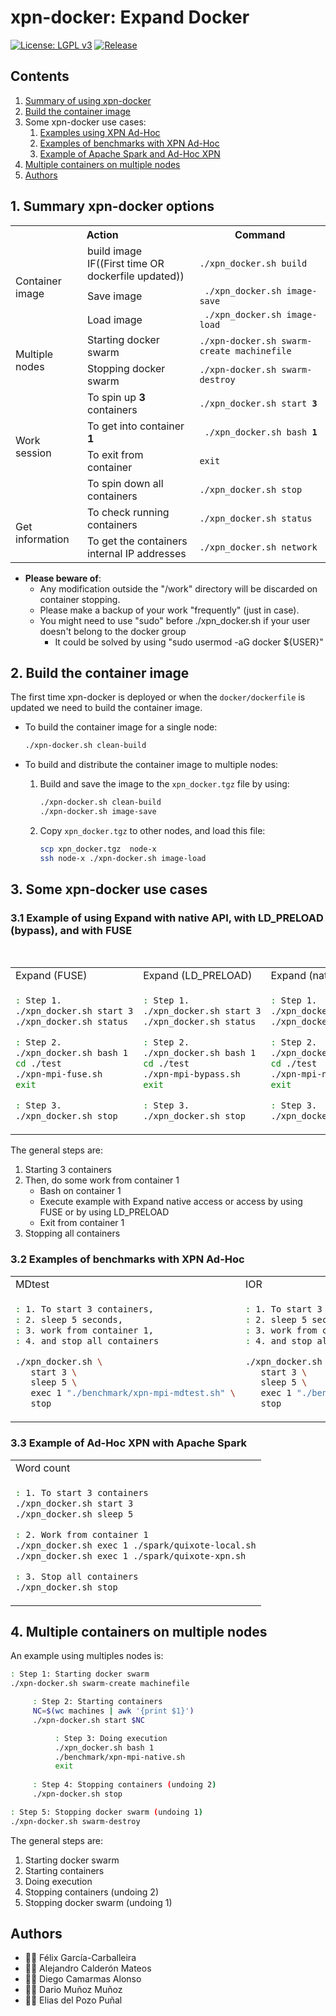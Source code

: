 # xpn-docker: Expand Docker

[![License: LGPL v3](https://img.shields.io/badge/License-LGPL%20v3-blue.svg)](https://www.gnu.org/licenses/lgpl-3.0)
[![Release](https://img.shields.io/badge/Stable-3.3-green.svg)](https://github.com/xpn-arcos/xpn-docker/releases/tag/v3.3)


## Contents

 1. [Summary of using xpn-docker](/docs/summary.md)
 2. [Build the container image](/docs/image.md)
 3. Some xpn-docker use cases:
    1. [Examples using XPN Ad-Hoc](/docs/usecase-xpn.md)
    2. [Examples of benchmarks with XPN Ad-Hoc](/docs/usecase-benchmarks.md)
    3. [Example  of Apache Spark and Ad-Hoc XPN](/docs/usecase-spark.md)
 4. [Multiple containers on multiple nodes](/docs/swarm.md)
 5. [Authors](/docs/authors.md)


## 1. Summary xpn-docker options

  <html>
  <table>
  <tr>
  <th colspan="2">Action</th>
  <th>Command</th>
  </tr>

  <tr>
  <td rowspan="3">
  Container image
  </td>
  <td colspan="1"> build image <br> IF((First time OR dockerfile updated)) </td>
  <td><code>./xpn_docker.sh build</code>
  </td>
  </tr>
  <tr>
  <td colspan="1"> Save image  </td>
  <td><code> ./xpn_docker.sh image-save</code>
  </td>
  </tr>
  <tr>
  <td colspan="1"> Load image  </td>
  <td><code> ./xpn_docker.sh image-load</code>
  </td>
  </tr>

  <tr>
  <td rowspan="2">
  Multiple nodes
  </td>
  <td>  
  Starting docker swarm
  </td>
  <td>
  <code>./xpn-docker.sh swarm-create machinefile</code>
  </td>
  </tr>
  <tr>
  <td>  
  Stopping docker swarm
  </td>
  <td>
  <code>./xpn-docker.sh swarm-destroy</code>
  </td>
  </tr>

  <tr>
  <td rowspan="4">
  Work session
  </td>
  <td colspan="1"> To spin up <b>3</b> containers </td>
  <td><code>./xpn_docker.sh start <b>3</b></code>
  </td>
  </tr>
  <tr>
  <td colspan="1"> To get into container <b>1</b>  </td>
  <td><code> ./xpn_docker.sh bash <b>1</b></code>
  </td>
  </tr>
  <tr>
  <td colspan="1"> To exit from container </td>
  <td><code>exit</code>  </td>
  </tr>
  <tr>
  <td colspan="1"> To spin down all containers </td>
  <td><code>./xpn_docker.sh stop</code>
  </td>
  </tr>

  <tr>
  <td rowspan="2">
  Get information
  </td>
  <td>  
  To check running containers
  </td>
  <td>
  <code>./xpn_docker.sh status</code>
  </td>
  </tr>
  <tr>
  <td>  
  To get the containers internal IP addresses
  </td>
  <td>
  <code>./xpn_docker.sh network</code>
  </td>
  </tr>

  </table>
  </html>

* **Please beware of**:
   * Any modification outside the "/work" directory will be discarded on container stopping.
   * Please make a backup of your work "frequently" (just in case).
   * You might need to use "sudo" before ./xpn_docker.sh if your user doesn't belong to the docker group
     * It could be solved by using "sudo usermod -aG docker ${USER}"



## 2. Build the container image

The first time xpn-docker is deployed or when the ```docker/dockerfile``` is updated we need to build the container image.

  * To build the container image for a single node:
       ```bash
       ./xpn-docker.sh clean-build
       ```

  * To build and distribute the container image to multiple nodes:
    1. Build and save the image to the ```xpn_docker.tgz``` file by using:
        ```bash
       ./xpn-docker.sh clean-build
        ./xpn-docker.sh image-save
        ```
    2. Copy ```xpn_docker.tgz``` to other nodes, and load this file:
        ```bash
        scp xpn_docker.tgz  node-x
        ssh node-x ./xpn-docker.sh image-load
        ```



## 3. Some xpn-docker use cases

### 3.1 Example of using Expand with native API, with LD_PRELOAD (bypass), and with FUSE

   <br>
   <html>
   <table>
   <tr>
   <td>
   Expand (FUSE)
   </td>
   <td>
   Expand (LD_PRELOAD)
   </td>
   <td>
   Expand (native)
   </td>
   </tr>
   <tr>
   <td>
   </html>
     
   ```bash
 : Step 1. 
 ./xpn_docker.sh start 3
 ./xpn_docker.sh status

 : Step 2. 
 ./xpn_docker.sh bash 1
 cd ./test
 ./xpn-mpi-fuse.sh
 exit

 : Step 3. 
 ./xpn_docker.sh stop
   ```

  <html>
  </td>
  <td>
  </html>

  ```bash
 : Step 1. 
 ./xpn_docker.sh start 3
 ./xpn_docker.sh status

 : Step 2. 
 ./xpn_docker.sh bash 1
 cd ./test
 ./xpn-mpi-bypass.sh
 exit

 : Step 3. 
 ./xpn_docker.sh stop
  ```

  <html>
  </td>
  <td>
  </html>

  ```bash
 : Step 1. 
 ./xpn_docker.sh start 3
 ./xpn_docker.sh status

 : Step 2. 
 ./xpn_docker.sh bash 1
 cd ./test
 ./xpn-mpi-native.sh
 exit

 : Step 3. 
 ./xpn_docker.sh stop
  ```

  <html>
  </td>
  </tr>
  </table>
  </html>


  The general steps are:
   1. Starting 3 containers
   2. Then, do some work from container 1
      * Bash on container 1
      * Execute example with Expand native access or access by using FUSE or by using LD_PRELOAD
      * Exit from container 1
   4. Stopping all containers


### 3.2 Examples of benchmarks with XPN Ad-Hoc

  <html>
  <table>
  <tr>
  <td>
MDtest
  </td>
  <td>
IOR
  </td>
  </tr>
  <tr>
  <td>
  </html>
   
  ```bash
  : 1. To start 3 containers,
  : 2. sleep 5 seconds,
  : 3. work from container 1,
  : 4. and stop all containers
  
  ./xpn_docker.sh \
     start 3 \
     sleep 5 \
     exec 1 "./benchmark/xpn-mpi-mdtest.sh" \
     stop
  ```

  <html>
  </td>
  <td>
  </html>
   
  ```bash
  : 1. To start 3 containers,
  : 2. sleep 5 seconds,
  : 3. work from container 1,
  : 4. and stop all containers
  
  ./xpn_docker.sh \
     start 3 \
     sleep 5 \
     exec 1 "./benchmark/xpn-mpi-ior.sh" \
     stop
  ```
    
  <html>
  </td>
  </tr>
  </table>
  </html>


### 3.3 Example of Ad-Hoc XPN with Apache Spark

<html>
 <table>
  <tr>
  <td>
  Word count
  </td>
  </tr>
  <tr>
  <td>
  </html>
  
  ```bash
  : 1. To start 3 containers
  ./xpn_docker.sh start 3
  ./xpn_docker.sh sleep 5

  : 2. Work from container 1
  ./xpn_docker.sh exec 1 ./spark/quixote-local.sh
  ./xpn_docker.sh exec 1 ./spark/quixote-xpn.sh

  : 3. Stop all containers
  ./xpn_docker.sh stop
  ```
  
  <html>
  </td>
  </tr>
 </table>
</html>


## 4. Multiple containers on multiple nodes

   An example using multiples nodes is:
   ```bash
   : Step 1: Starting docker swarm
   ./xpn-docker.sh swarm-create machinefile

        : Step 2: Starting containers
        NC=$(wc machines | awk '{print $1}')
        ./xpn-docker.sh start $NC

             : Step 3: Doing execution
             ./xpn_docker.sh bash 1
             ./benchmark/xpn-mpi-native.sh
             exit
    
        : Step 4: Stopping containers (undoing 2)
        ./xpn-docker.sh stop

   : Step 5: Stopping docker swarm (undoing 1)
   ./xpn-docker.sh swarm-destroy
   ```

   The general steps are:
   1. Starting docker swarm
   2. Starting containers
   3. Doing execution
   4. Stopping containers (undoing 2)
   5. Stopping docker swarm (undoing 1)


## Authors
* :technologist: Félix García-Carballeira
* :technologist: Alejandro Calderón Mateos
* :technologist: Diego Camarmas Alonso
* :technologist: Dario Muñoz Muñoz
* :technologist: Elias del Pozo Puñal


